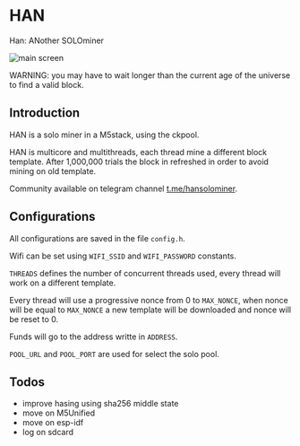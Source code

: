 # HAN
Han: ANother SOLOminer

![main screen](https://github.com/valerio-vaccaro/HAN/raw/main/screenshots/main.jpeg)

WARNING: you may have to wait longer than the current age of the universe to find a valid block.

## Introduction
HAN is a solo miner in a M5stack, using the ckpool. 

HAN is multicore and multithreads, each thread mine a different block template. After 1,000,000 trials the block in refreshed in order to avoid mining on old template.

Community available on telegram channel [t.me/hansolominer](https://t.me/hansolominer).

## Configurations
All configurations are saved in the file `config.h`.

Wifi can be set using `WIFI_SSID` and `WIFI_PASSWORD` constants.

`THREADS` defines the number of concurrent threads used, every thread will work on a different template.

Every thread will use a progressive nonce from 0 to `MAX_NONCE`, when nonce will be equal to `MAX_NONCE` a new template will be downloaded and nonce will be reset to 0.

Funds will go to the address writte in `ADDRESS`.

`POOL_URL` and `POOL_PORT` are used for select the solo pool.

## Todos

- improve hasing using sha256 middle state 
- move on M5Unified
- move on esp-idf
- log on sdcard

